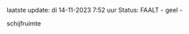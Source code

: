 laatste update: 
di 14-11-2023  7:52   uur 
Status: FAALT - geel - 
<div class="service Y">schijfruimte</div>